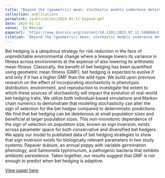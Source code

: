 ```yaml
---
title: "Beyond the (geometric) mean: stochastic models undermine deterministic predictions of bet hedger evolution"
collection: publications
permalink: /publication/2024-01-11-beyond-gmf
date: 2024-01-11
venue: 'In Review'
paperurl: 'https://www.biorxiv.org/content/10.1101/2023.07.11.548608v2'
citation: 'Beyond the (geometric) mean: stochastic models undermine deterministic predictions of bet hedger evolution. Maya Weissman, Yevgeniy Raynes, Daniel Weinreich. bioRxiv. 2023.07.11.548608; doi: https://doi.org/10.1101/2023.07.11.548608'
---
```


Bet hedging is a ubiquitous strategy for risk reduction in the face of unpredictable environmental change where a lineage lowers its variance in fitness across environments at the expense of also lowering its arithmetic mean fitness. Classically, the benefit of bet hedging has been quantified using geometric mean fitness (GMF); bet hedging is expected to evolve if and only if it has a higher GMF than the wild-type. We build upon previous research on the effect of incorporating stochasticity in phenotypic distribution, environment, and reproduction to investigate the extent to which these sources of stochasticity will impact the evolution of real-world bet hedging traits. We utilize both individual-based simulations and Markov chain numerics to demonstrate that modeling stochasticity can alter the sign of selection for the bet hedger compared to deterministic predictions. We find that bet hedging can be deleterious at small population sizes and beneficial at larger population sizes. This non-monotonic dependence of the sign of selection on population size, known as sign inversion, exists across parameter space for both conservative and diversified bet hedgers. We apply our model to published data of bet hedging strategies to show that sign inversion exists for biologically relevant parameters in two study systems: Papaver dubium, an annual poppy with variable germination phenology, and Salmonella typhimurium, a pathogenic bacteria that exhibits antibiotic persistence. Taken together, our results suggest that GMF is not enough to predict when bet hedging is adaptive.

[View paper here](https://www.biorxiv.org/content/10.1101/2023.07.11.548608v2)
